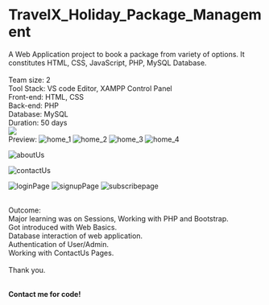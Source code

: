 # TravelX_Holiday_Package_Management
A Web Application project to book a package from variety of options.
It constitutes HTML, CSS, JavaScript, PHP, MySQL Database.
<br><br>
Team size: 2
<br>Tool Stack: VS code Editor, XAMPP Control Panel
<br>Front-end: HTML, CSS
<br>Back-end: PHP 
<br>Database: MySQL
<br>Duration: 50 days
<br>[![](https://visitcount.itsvg.in/api?id=TravelX&label=Profile%20Views&color=10&icon=5&pretty=false)](https://visitcount.itsvg.in)
<br>
Preview:
![home_1](https://user-images.githubusercontent.com/91725049/148628285-d938c9e2-652b-4b62-89b7-b4da0b2bf302.jpg)
![home_2](https://user-images.githubusercontent.com/91725049/148628287-e9116916-47c8-4df8-b73d-1f13590efd0b.jpg)
![home_3](https://user-images.githubusercontent.com/91725049/148628289-3acc378d-f095-418a-b050-b4115016a93a.jpg)
![home_4](https://user-images.githubusercontent.com/91725049/148628290-70a39de4-6be6-4e40-a84b-dc3e564226f5.jpg)

![aboutUs](https://user-images.githubusercontent.com/91725049/148628266-35490082-e526-42dd-94e1-145d032640f4.jpg)

![contactUs](https://user-images.githubusercontent.com/91725049/148628282-95df1f56-a722-48ff-8979-d9df6d9cba92.jpg)

![loginPage](https://user-images.githubusercontent.com/91725049/148628301-6a178786-9429-4b4b-9072-fe3edf7ea609.jpg)
![signupPage](https://user-images.githubusercontent.com/91725049/148628302-3f916a91-364d-4e1a-af42-e48390299bc8.jpg)
![subscribepage](https://user-images.githubusercontent.com/91725049/148628304-376c6203-a6a2-4c79-808b-733746d94d85.jpg)



<br>
Outcome: 
<br>Major learning was on Sessions, Working with PHP and Bootstrap.
<br>Got introduced with Web Basics.
<br>Database interaction of web application.
<br>Authentication of User/Admin.
<br>Working with ContactUs Pages.
<br><br>
Thank you.

<br><b>Contact me for code!
